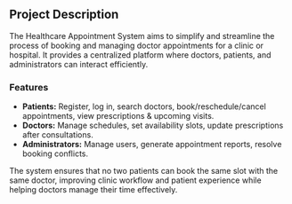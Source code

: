 ## Project Description

The Healthcare Appointment System aims to simplify and streamline the process of booking 
and managing doctor appointments for a clinic or hospital. It provides a centralized 
platform where doctors, patients, and administrators can interact efficiently.

### Features

- **Patients:** Register, log in, search doctors, book/reschedule/cancel appointments, view prescriptions & upcoming visits.
- **Doctors:** Manage schedules, set availability slots, update prescriptions after consultations.
- **Administrators:** Manage users, generate appointment reports, resolve booking conflicts.

The system ensures that no two patients can book the same slot with the same doctor, 
improving clinic workflow and patient experience while helping doctors manage their time effectively.
